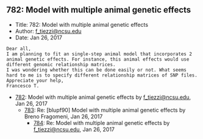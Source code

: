 ## 782: Model with multiple animal genetic effects

- Title: 782: Model with multiple animal genetic effects
- Author: f_tiezzi@ncsu.edu
- Date: Jan 26, 2017

```
Dear all,
I am planning to fit an single-step animal model that incorporates 2 animal genetic effects. For instance, this animal effects would use different genomic relationship matrices.
I was wondering whether this can be done easily or not. What seems hard to me is to specify different relationship matrices of SNP files.
Appreciate your help,
Francesco T.
```

- [782](0782.md): Model with multiple animal genetic effects by f_tiezzi@ncsu.edu, Jan 26, 2017
    - [783](0783.md): Re: [blupf90] Model with multiple animal genetic effects by Breno Fragomeni, Jan 26, 2017
        - [784](0784.md): Re: Model with multiple animal genetic effects by f_tiezzi@ncsu.edu, Jan 26, 2017
